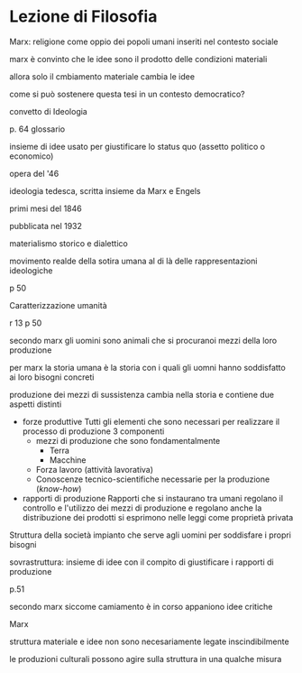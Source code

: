 # Lezione di Filosofia

Marx: religione come oppio dei popoli
umani inseriti nel contesto sociale

marx è convinto che le idee sono il prodotto delle condizioni materiali

allora solo il cmbiamento materiale cambia le idee

come si può sostenere questa tesi in un contesto democratico?

convetto di Ideologia

p. 64 glossario

insieme di idee usato per giustificare lo status quo (assetto politico o economico)

opera del '46

ideologia tedesca, scritta insieme da Marx e Engels

primi mesi del 1846

pubblicata nel 1932

materialismo storico e dialettico



movimento realde della sotira umana al di là delle rappresentazioni ideologiche

p 50


Caratterizzazione umanità

r 13 p 50

secondo marx gli uomini  sono animali che si procuranoi mezzi della loro produzione


per marx la storia umana è la storia con i quali gli uomni hanno soddisfatto ai loro bisogni concreti

produzione dei mezzi di sussistenza cambia nella storia e contiene due aspetti distinti
* forze produttive
Tutti gli elementi che sono necessari per realizzare il processo di produzione
3 componenti
	*	mezzi di produzione
	che sono fondamentalmente
		* Terra
		* Macchine
	* Forza lavoro (attività lavorativa)
	* Conoscenze tecnico-scientifiche necessarie per la produzione (_know-how_)
* rapporti di produzione
Rapporti che si instaurano tra umani
regolano il controllo e l'utilizzo dei mezzi di produzione
e regolano anche la distribuzione dei prodotti
si esprimono nelle leggi come proprietà privata


Struttura della società
impianto che serve agli uomini per soddisfare i propri bisogni

sovrastruttura: insieme di idee con il compito di giustificare i rapporti di produzione

p.51


secondo marx siccome camiamento è in corso appaniono idee critiche

Marx

struttura materiale e idee non sono necesariamente legate inscindibilmente

le produzioni culturali possono agire sulla struttura in una qualche misura
<!--stackedit_data:
eyJoaXN0b3J5IjpbLTE2MjQxNjY2NTUsLTgwMjExNTM4NCwtOT
c5MDYxMjY3LDg2ODg5Mjg3MV19
-->